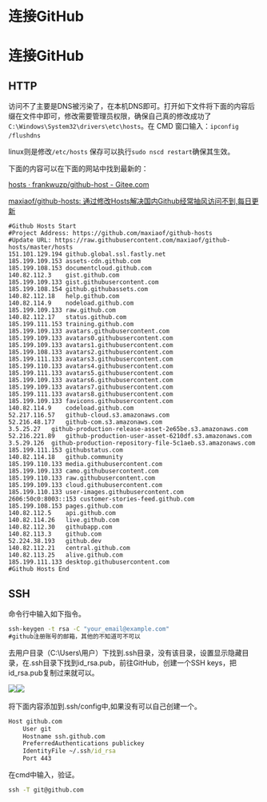 # 连接GitHub

# 连接GitHub

## HTTP

访问不了主要是DNS被污染了，在本机DNS即可。打开如下文件将下面的内容后缀在文件中即可，修改需要管理员权限，确保自己真的修改成功了`C:\Windows\System32\drivers\etc\hosts`​。在 CMD 窗口输入：`ipconfig /flushdns`​

linux则是修改`/etc/hosts` 保存可以执行`sudo nscd restart`确保其生效。

下面的内容可以在下面的网站中找到最新的：

[hosts · frankwuzp/github-host - Gitee.com](https://gitee.com/frankwuzp/github-host/blob/main/hosts)

[maxiaof/github-hosts: 通过修改Hosts解决国内Github经常抽风访问不到,每日更新](https://github.com/maxiaof/github-hosts)

```shell
#Github Hosts Start
#Project Address: https://github.com/maxiaof/github-hosts
#Update URL: https://raw.githubusercontent.com/maxiaof/github-hosts/master/hosts
151.101.129.194	github.global.ssl.fastly.net
185.199.109.153	assets-cdn.github.com
185.199.108.153	documentcloud.github.com
140.82.112.3	gist.github.com
185.199.109.133	gist.githubusercontent.com
185.199.108.154	github.githubassets.com
140.82.112.18	help.github.com
140.82.114.9	nodeload.github.com
185.199.109.133	raw.github.com
140.82.112.17	status.github.com
185.199.111.153	training.github.com
185.199.109.133	avatars.githubusercontent.com
185.199.109.133	avatars0.githubusercontent.com
185.199.109.133	avatars1.githubusercontent.com
185.199.108.133	avatars2.githubusercontent.com
185.199.111.133	avatars3.githubusercontent.com
185.199.110.133	avatars4.githubusercontent.com
185.199.111.133	avatars5.githubusercontent.com
185.199.109.133	avatars6.githubusercontent.com
185.199.109.133	avatars7.githubusercontent.com
185.199.111.133	avatars8.githubusercontent.com
185.199.109.133	favicons.githubusercontent.com
140.82.114.9	codeload.github.com
52.217.116.57	github-cloud.s3.amazonaws.com
52.216.48.177	github-com.s3.amazonaws.com
3.5.25.27	github-production-release-asset-2e65be.s3.amazonaws.com
52.216.221.89	github-production-user-asset-6210df.s3.amazonaws.com
3.5.29.126	github-production-repository-file-5c1aeb.s3.amazonaws.com
185.199.111.153	githubstatus.com
140.82.114.18	github.community
185.199.110.133	media.githubusercontent.com
185.199.109.133	camo.githubusercontent.com
185.199.110.133	raw.githubusercontent.com
185.199.109.133	cloud.githubusercontent.com
185.199.110.133	user-images.githubusercontent.com
2606:50c0:8003::153	customer-stories-feed.github.com
185.199.108.153	pages.github.com
140.82.112.5	api.github.com
140.82.114.26	live.github.com
140.82.112.30	githubapp.com
140.82.113.3	github.com
52.224.38.193	github.dev
140.82.112.21	central.github.com
140.82.113.25	alive.github.com
185.199.111.133	desktop.githubusercontent.com
#Github Hosts End
```

## SSH

命令行中输入如下指令。

```cmd
ssh-keygen -t rsa -C "your_email@example.com"
#github注册账号的邮箱，其他的不知道可不可以
```

去用户目录（C:\\Users\\用户）下找到.ssh目录，没有该目录，设置显示隐藏目录，在.ssh目录下找到id_rsa.pub，前往GitHub，创建一个SSH keys，把id_rsa.pub复制过来就可以。

![](https://cdn.jsdelivr.net/gh/yinxiangkai/ImageBed@main/202403281530899.png)![](https://cdn.jsdelivr.net/gh/yinxiangkai/ImageBed@main/202403281530228.png)​

将下面内容添加到.ssh/config中,如果没有可以自己创建一个。

```cmd
Host github.com
    User git
    Hostname ssh.github.com
    PreferredAuthentications publickey
    IdentityFile ~/.ssh/id_rsa
    Port 443
```

在cmd中输入，验证。

```cmd
ssh -T git@github.com
```

‍

‍

